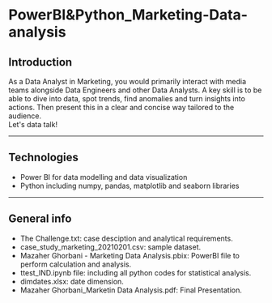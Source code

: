 # PowerBI&Python_Marketing-Data-analysis
## Introduction
As a Data Analyst in Marketing, you would primarily interact with media teams alongside Data Engineers and other Data Analysts. A key skill is to be able to dive into data, spot trends, find anomalies and turn insights into actions. Then present this in a clear and concise way tailored to the audience.<br/>
Let's data talk!
***
## Technologies
* Power BI for data modelling and data visualization
* Python including numpy, pandas, matplotlib and seaborn libraries
***
## General info
* The Challenge.txt: case desciption and analytical requirements.
* case_study_marketing_20210201.csv: sample dataset.
* Mazaher Ghorbani - Marketing Data Analysis.pbix: PowerBI file to perform calculation and analysis.
* ttest_IND.ipynb file: including all python codes for statistical analysis.
* dimdates.xlsx: date dimension.
* Mazaher Ghorbani_Marketin Data Analysis.pdf: Final Presentation.
